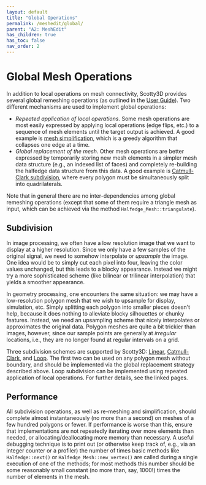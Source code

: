 ```yaml
---
layout: default
title: "Global Operations"
permalink: /meshedit/global/
parent: "A2: MeshEdit"
has_children: true
has_toc: false
nav_order: 2
---
```


# Global Mesh Operations

In addition to local operations on mesh connectivity, Scotty3D provides several global remeshing operations (as outlined in the [User Guide](/Scotty3D/guide/model_mode)). Two different mechanisms are used to implement global operations:

*   _Repeated application of local operations._ Some mesh operations are most easily expressed by applying local operations (edge flips, etc.) to a sequence of mesh elements until the target output is achieved. A good example is [mesh simplification](simplify), which is a greedy algorithm that collapses one edge at a time.
*   _Global replacement of the mesh._ Other mesh operations are better expressed by temporarily storing new mesh elements in a simpler mesh data structure (e.g., an indexed list of faces) and completely re-building the halfedge data structure from this data. A good example is [Catmull-Clark subdivision](catmull), where every polygon must be simultaneously split into quadrilaterals.

Note that in general there are no inter-dependencies among global remeshing operations (except that some of them require a triangle mesh as input, which can be achieved via the method `Halfedge_Mesh::triangulate`).

## Subdivision

In image processing, we often have a low resolution image that we want to display at a higher resolution. Since we only have a few samples of the original signal, we need to somehow interpolate or _upsample_ the image. One idea would be to simply cut each pixel into four, leaving the color values unchanged, but this leads to a blocky appearance. Instead we might try a more sophisticated scheme (like bilinear or trilinear interpolation) that yields a smoother appearance.

In geometry processing, one encounters the same situation: we may have a low-resolution polygon mesh that we wish to upsample for display, simulation, etc. Simply splitting each polygon into smaller pieces doesn't help, because it does nothing to alleviate blocky silhouettes or chunky features. Instead, we need an upsampling scheme that nicely interpolates or approximates the original data. Polygon meshes are quite a bit trickier than images, however, since our sample points are generally at _irregular_ locations, i.e., they are no longer found at regular intervals on a grid.

Three subdivision schemes are supported by Scotty3D: [Linear](linear), [Catmull-Clark](catmull), and [Loop](loop). The first two can be used on any polygon mesh without boundary, and should be implemented via the global replacement strategy described above. Loop subdivision can be implemented using repeated application of local operations. For further details, see the linked pages.

## Performance

All subdivision operations, as well as re-meshing and simplification, should complete almost instantaneously (no more than a second) on meshes of a few hundred polygons or fewer. If performance is worse than this, ensure that implementations are not repeatedly iterating over more elements than needed, or allocating/deallocating more memory than necessary. A useful debugging technique is to print out (or otherwise keep track of, e.g., via an integer counter or a profiler) the number of times basic methods like `Halfedge::next()` or `Halfedge_Mesh::new_vertex()` are called during a single execution of one of the methods; for most methods this number should be some reasonably small constant (no more than, say, 1000!) times the number of elements in the mesh.
